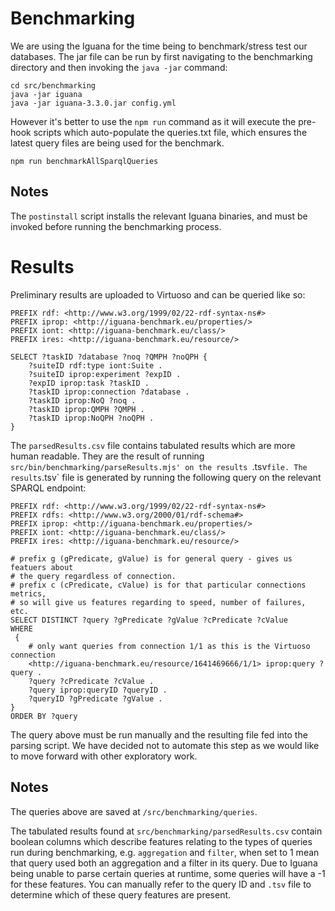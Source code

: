 # Benchmarking

We are using the Iguana for the time being to benchmark/stress test our
databases. The jar file can be run by first navigating to the benchmarking
directory and then invoking the `java -jar` command:

```
cd src/benchmarking
java -jar iguana
java -jar iguana-3.3.0.jar config.yml
```

However it's better to use the `npm run` command as it will execute the
pre-hook scripts which auto-populate the queries.txt file, which ensures the
latest query files are being used for the benchmark.

`npm run benchmarkAllSparqlQueries`

## Notes

The `postinstall` script installs the relevant Iguana binaries, and must be
invoked before running the benchmarking process.

# Results

Preliminary results are uploaded to Virtuoso and can be queried like so:

```
PREFIX rdf: <http://www.w3.org/1999/02/22-rdf-syntax-ns#>
PREFIX iprop: <http://iguana-benchmark.eu/properties/>
PREFIX iont: <http://iguana-benchmark.eu/class/>
PREFIX ires: <http://iguana-benchmark.eu/resource/>

SELECT ?taskID ?database ?noq ?QMPH ?noQPH {
    ?suiteID rdf:type iont:Suite .
    ?suiteID iprop:experiment ?expID .
    ?expID iprop:task ?taskID .
    ?taskID iprop:connection ?database .
    ?taskID iprop:NoQ ?noq .
    ?taskID iprop:QMPH ?QMPH .
    ?taskID iprop:NoQPH ?noQPH .
}
```

The `parsedResults.csv` file contains tabulated results which are more human
readable. They are the result of running `src/bin/benchmarking/parseResults.mjs' on the results `.tsv`file. The results`.tsv` file is generated by running
the following query on the relevant SPARQL endpoint:

```
PREFIX rdf: <http://www.w3.org/1999/02/22-rdf-syntax-ns#>
PREFIX rdfs: <http://www.w3.org/2000/01/rdf-schema#>
PREFIX iprop: <http://iguana-benchmark.eu/properties/>
PREFIX iont: <http://iguana-benchmark.eu/class/>
PREFIX ires: <http://iguana-benchmark.eu/resource/>

# prefix g (gPredicate, gValue) is for general query - gives us featuers about
# the query regardless of connection.
# prefix c (cPredicate, cValue) is for that particular connections metrics,
# so will give us features regarding to speed, number of failures, etc.
SELECT DISTINCT ?query ?gPredicate ?gValue ?cPredicate ?cValue
WHERE
 {
    # only want queries from connection 1/1 as this is the Virtuoso connection
    <http://iguana-benchmark.eu/resource/1641469666/1/1> iprop:query ?query .
    ?query ?cPredicate ?cValue .
    ?query iprop:queryID ?queryID .
    ?queryID ?gPredicate ?gValue .
}
ORDER BY ?query
```

The query above must be run manually and the resulting file fed into the
parsing script. We have decided not to automate this step as we would like to
move forward with other exploratory work.

## Notes

The queries above are saved at `/src/benchmarking/queries`.

The tabulated results found at `src/benchmarking/parsedResults.csv` contain
boolean columns which describe features relating to the types of queries run during
benchmarking, e.g. `aggregation` and `filter`, when set to 1 mean that query
used both an aggregation and a filter in its query. Due to Iguana being unable
to parse certain queries at runtime, some queries will have a -1 for these
features. You can manually refer to the query ID and `.tsv` file to determine
which of these query features are present.
